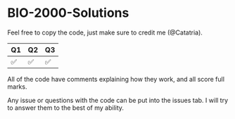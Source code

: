 # BIO-2000-Solutions

Feel free to copy the code, just make sure to credit me (@Catatria).

| Q1| Q2| Q3|
|---|---|---|
| ✅| ✅| ✅|

All of the code have comments explaining how they work, and all score full marks.

Any issue or questions with the code can be put into the issues tab. I will try to answer them to the best of my ability.
